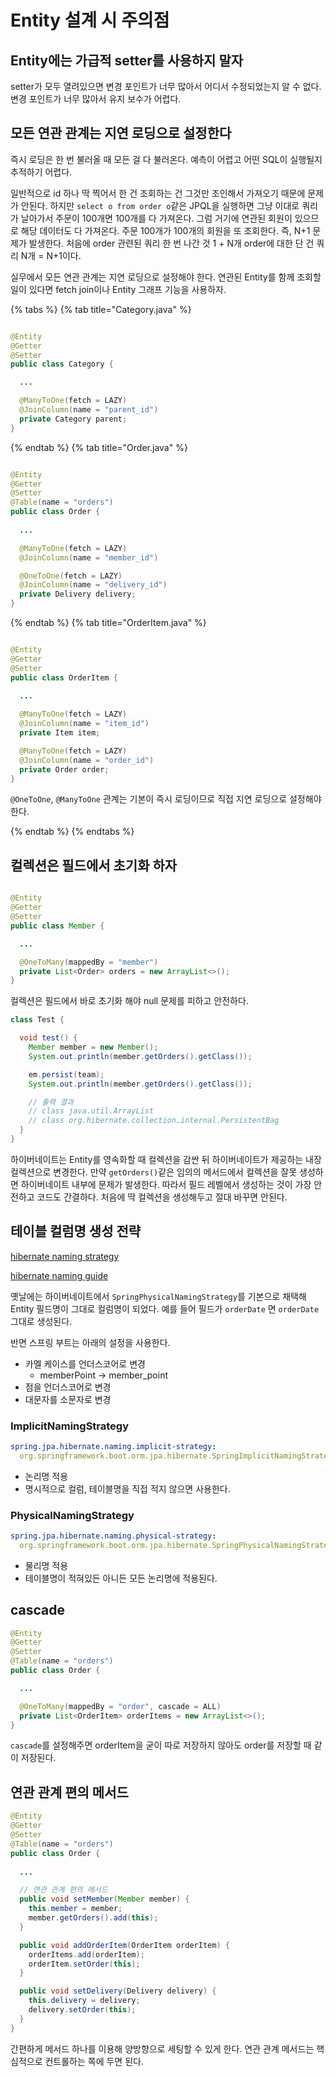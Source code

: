 # Entity 설계 시 주의점

## Entity에는 가급적 setter를 사용하지 말자

setter가 모두 열려있으면 변경 포인트가 너무 많아서 어디서 수정되었는지 알 수 없다. 변경 포인트가 너무 많아서 유지 보수가 어렵다.

## 모든 연관 관계는 지연 로딩으로 설정한다

즉시 로딩은 한 번 불러올 때 모든 걸 다 불러온다. 예측이 어렵고 어떤 SQL이 실행될지 추적하기 어렵다.

일반적으로 id 하나 딱 찍어서 한 건 조회하는 건 그것만 조인해서 가져오기 때문에 문제가 안된다. 하지만 `select o from order o`같은 JPQL을 실행하면 그냥
이대로 쿼리가 날아가서 주문이 100개면 100개를 다 가져온다. 그럼 거기에 연관된 회원이 있으므로 해당 데이터도 다 가져온다. 주문 100개가 100개의 회원을 또 조회한다.
즉, N+1 문제가 발생한다. 처음에 order 관련된 쿼리 한 번 나간 것 1 + N개 order에 대한 단 건 쿼리 N개 = N+1이다.

실무에서 모든 연관 관계는 지연 로딩으로 설정해야 한다. 연관된 Entity를 함께 조회할 일이 있다면 fetch join이나 Entity 그래프 기능을 사용하자.

{% tabs %} {% tab title="Category.java" %}

```java

@Entity
@Getter
@Setter
public class Category {

  ...

  @ManyToOne(fetch = LAZY)
  @JoinColumn(name = "parent_id")
  private Category parent;
}

```

{% endtab %} {% tab title="Order.java" %}

```java

@Entity
@Getter
@Setter
@Table(name = "orders")
public class Order {
  
  ...

  @ManyToOne(fetch = LAZY)
  @JoinColumn(name = "member_id")

  @OneToOne(fetch = LAZY)
  @JoinColumn(name = "delivery_id")
  private Delivery delivery;
}

```

{% endtab %} {% tab title="OrderItem.java" %}

```java

@Entity
@Getter
@Setter
public class OrderItem {
  
  ...

  @ManyToOne(fetch = LAZY)
  @JoinColumn(name = "item_id")
  private Item item;

  @ManyToOne(fetch = LAZY)
  @JoinColumn(name = "order_id")
  private Order order;
}

```

`@OneToOne`, `@ManyToOne` 관계는 기본이 즉시 로딩이므로 직접 지연 로딩으로 설정해야 한다.

{% endtab %} {% endtabs %}

## 컬렉션은 필드에서 초기화 하자

```java

@Entity
@Getter
@Setter
public class Member {

  ...

  @OneToMany(mappedBy = "member")
  private List<Order> orders = new ArrayList<>();
}

```

컬렉션은 필드에서 바로 초기화 해야 null 문제를 피하고 안전하다.

```java
class Test {

  void test() {
    Member member = new Member();
    System.out.println(member.getOrders().getClass());

    em.persist(team);
    System.out.println(member.getOrders().getClass());

    // 출력 결과
    // class java.util.ArrayList
    // class org.hibernate.collection.internal.PersistentBag
  }
}
```

하이버네이트는 Entity를 영속화할 때 컬렉션을 감싼 뒤 하이버네이트가 제공하는 내장 컬렉션으로 변경한다. 만약 `getOrders()`같은 임의의 메서드에서 컬렉션을 잘못 생성하면
하이버네이트 내부에 문제가 발생한다. 따라서 필드 레벨에서 생성하는 것이 가장 안전하고 코드도 간결하다. 처음에 딱 컬렉션을 생성해두고 절대 바꾸면 안된다.

## 테이블 컬럼명 생성 전략

[hibernate naming strategy](https://docs.spring.io/spring-boot/docs/2.1.3.RELEASE/reference/htmlsingle/#howto-configure-hibernate-naming-strategy)

[hibernate naming guide](http://docs.jboss.org/hibernate/orm/5.4/userguide/html_single/Hibernate_User_Guide.html#naming)

옛날에는 하이버네이트에서 `SpringPhysicalNamingStrategy`를 기본으로 채택해 Entity 필드명이 그대로 컬럼명이 되었다. 예를 들어 필드가 `orderDate`
면 `orderDate` 그대로 생성된다.

반면 스프링 부트는 아래의 설정을 사용한다.

- 카멜 케이스를 언더스코어로 변경
    - memberPoint -> member_point
- 점을 언더스코어로 변경
- 대문자를 소문자로 변경

### ImplicitNamingStrategy

```yaml
spring.jpa.hibernate.naming.implicit-strategy:
  org.springframework.boot.orm.jpa.hibernate.SpringImplicitNamingStrategy
```

- 논리명 적용
- 명시적으로 컬럼, 테이블명을 직접 적지 않으면 사용한다.

### PhysicalNamingStrategy

```yaml
spring.jpa.hibernate.naming.physical-strategy:
  org.springframework.boot.orm.jpa.hibernate.SpringPhysicalNamingStrategy
```

- 물리명 적용
- 테이블명이 적혀있든 아니든 모든 논리명에 적용된다.

## cascade

```java
@Entity
@Getter
@Setter
@Table(name = "orders") 
public class Order {

  ...

  @OneToMany(mappedBy = "order", cascade = ALL)
  private List<OrderItem> orderItems = new ArrayList<>();
}
```

`cascade`를 설정해주면 orderItem을 굳이 따로 저장하지 않아도 order를 저장할 때 같이 저장된다.

## 연관 관계 편의 메서드

```java
@Entity
@Getter
@Setter
@Table(name = "orders")
public class Order {
  
  ...

  // 연관 관계 편의 메서드
  public void setMember(Member member) {
    this.member = member;
    member.getOrders().add(this);
  }

  public void addOrderItem(OrderItem orderItem) {
    orderItems.add(orderItem);
    orderItem.setOrder(this);
  }

  public void setDelivery(Delivery delivery) {
    this.delivery = delivery;
    delivery.setOrder(this);
  }
}

```

간편하게 메서드 하나를 이용해 양방향으로 세팅할 수 있게 한다. 연관 관계 메서드는 핵심적으로 컨트롤하는 쪽에 두면 된다.
